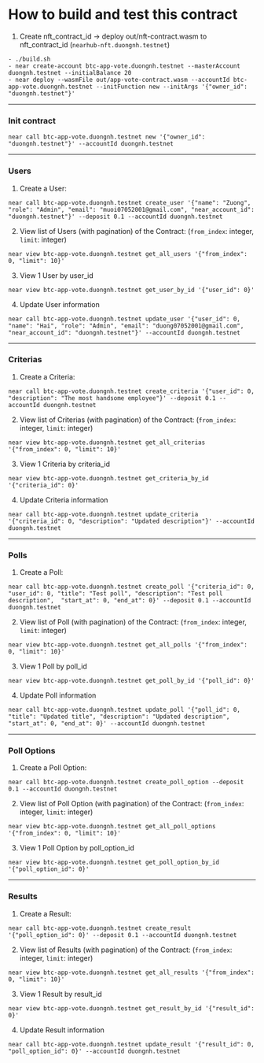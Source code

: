 # How to build and test this contract

1. Create nft_contract_id -> deploy out/nft-contract.wasm to nft_contract_id (`nearhub-nft.duongnh.testnet`)

```
- ./build.sh
- near create-account btc-app-vote.duongnh.testnet --masterAccount duongnh.testnet --initialBalance 20
- near deploy --wasmFile out/app-vote-contract.wasm --accountId btc-app-vote.duongnh.testnet --initFunction new --initArgs '{"owner_id": "duongnh.testnet"}'
```

---

### Init contract

```
near call btc-app-vote.duongnh.testnet new '{"owner_id": "duongnh.testnet"}' --accountId duongnh.testnet
```

---
### Users
1. Create a User:

```
near call btc-app-vote.duongnh.testnet create_user '{"name": "Zuong", "role": "Admin", "email": "muoi07052001@gmail.com", "near_account_id": "duongnh.testnet"}' --deposit 0.1 --accountId duongnh.testnet
```

2. View list of Users (with pagination) of the Contract: (`from_index`: integer, `limit`: integer)

```
near view btc-app-vote.duongnh.testnet get_all_users '{"from_index": 0, "limit": 10}'
```

3. View 1 User by user_id
```
near view btc-app-vote.duongnh.testnet get_user_by_id '{"user_id": 0}'
```

4. Update User information
```
near call btc-app-vote.duongnh.testnet update_user '{"user_id": 0, "name": "Hai", "role": "Admin", "email": "duong07052001@gmail.com", "near_account_id": "duongnh.testnet"}' --accountId duongnh.testnet
```

---
### Criterias
1. Create a Criteria:

```
near call btc-app-vote.duongnh.testnet create_criteria '{"user_id": 0, "description": "The most handsome employee"}' --deposit 0.1 --accountId duongnh.testnet
```

2. View list of Criterias (with pagination) of the Contract: (`from_index`: integer, `limit`: integer)

```
near view btc-app-vote.duongnh.testnet get_all_criterias '{"from_index": 0, "limit": 10}'
```

3. View 1 Criteria by criteria_id
```
near view btc-app-vote.duongnh.testnet get_criteria_by_id '{"criteria_id": 0}'
```

4. Update Criteria information
```
near call btc-app-vote.duongnh.testnet update_criteria '{"criteria_id": 0, "description": "Updated description"}' --accountId duongnh.testnet
```

---
### Polls
1. Create a Poll:

```
near call btc-app-vote.duongnh.testnet create_poll '{"criteria_id": 0, "user_id": 0, "title": "Test poll", "description": "Test poll description",  "start_at": 0, "end_at": 0}' --deposit 0.1 --accountId duongnh.testnet
```

2. View list of Poll (with pagination) of the Contract: (`from_index`: integer, `limit`: integer)

```
near view btc-app-vote.duongnh.testnet get_all_polls '{"from_index": 0, "limit": 10}'
```

3. View 1 Poll by poll_id
```
near view btc-app-vote.duongnh.testnet get_poll_by_id '{"poll_id": 0}'
```

4. Update Poll information
```
near call btc-app-vote.duongnh.testnet update_poll '{"poll_id": 0, "title": "Updated title", "description": "Updated description", "start_at": 0, "end_at": 0}' --accountId duongnh.testnet
```

---
### Poll Options
1. Create a Poll Option:

```
near call btc-app-vote.duongnh.testnet create_poll_option --deposit 0.1 --accountId duongnh.testnet
```

2. View list of Poll Option (with pagination) of the Contract: (`from_index`: integer, `limit`: integer)

```
near view btc-app-vote.duongnh.testnet get_all_poll_options '{"from_index": 0, "limit": 10}'
```

3. View 1 Poll Option by poll_option_id
```
near view btc-app-vote.duongnh.testnet get_poll_option_by_id '{"poll_option_id": 0}'
```

---
### Results
1. Create a Result:

```
near call btc-app-vote.duongnh.testnet create_result '{"poll_option_id": 0}' --deposit 0.1 --accountId duongnh.testnet
```

2. View list of Results (with pagination) of the Contract: (`from_index`: integer, `limit`: integer)

```
near view btc-app-vote.duongnh.testnet get_all_results '{"from_index": 0, "limit": 10}'
```

3. View 1 Result by result_id
```
near view btc-app-vote.duongnh.testnet get_result_by_id '{"result_id": 0}'
```

4. Update Result information
```
near call btc-app-vote.duongnh.testnet update_result '{"result_id": 0, "poll_option_id": 0}' --accountId duongnh.testnet
```